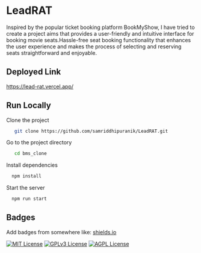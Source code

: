 
# LeadRAT


Inspired by the popular ticket booking platform BookMyShow, I have tried to create a project aims that provides a user-friendly and intuitive interface for booking movie seats.Hassle-free seat booking functionality that enhances the user experience and makes the process of selecting and reserving seats straightforward and enjoyable.
## Deployed Link

https://lead-rat.vercel.app/
   
## Run Locally

Clone the project

```bash
   git clone https://github.com/samriddhipuranik/LeadRAT.git
```

Go to the project directory

```bash
   cd bms_clone
```

Install dependencies

```bash
  npm install
```

Start the server

```bash
  npm run start
```


## Badges

Add badges from somewhere like: [shields.io](https://shields.io/)

[![MIT License](https://img.shields.io/badge/License-MIT-green.svg)](https://choosealicense.com/licenses/mit/)
[![GPLv3 License](https://img.shields.io/badge/License-GPL%20v3-yellow.svg)](https://opensource.org/licenses/)
[![AGPL License](https://img.shields.io/badge/license-AGPL-blue.svg)](http://www.gnu.org/licenses/agpl-3.0)
